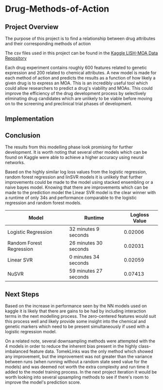 # Drug-Methods-of-Action

## Project Overview

The purpose of this project is to find a relationship between drug attributes and their corresponding methods of action

The csv files used in this project can be found in the [Kaggle LISH-MOA Data Repository](https://www.kaggle.com/c/lish-moa/data)

Each drug experiment contains roughly 600 features related to genetic expression and 200 related to chemical attributes. A new model is made for each method of action and predicts the results as a function of how likely a given drug is to express an MOA. This is an incredibly useful tool which could allow researchers to predict a drug's viability and MOAs. This could improve the efficiency of the drug development process by selectively eliminating drug candidates which are unlikely to be viable before moving on to the screening and preclinical trial phases of development.

## Implementation

## Conclusion
The results from this modelling phase look promising for further development. It is worth noting that several other models which can be found on Kaggle were able to achieve a higher accuracy using neural networks.

Based on the highly similar log loss values from the logistic regression, random forest regression and linSVR models it is unlikely that further improvements could be made to the model using stacked ensembling or a naive bayes model. Knowing that there are improvements which can be made to the prediction model the Linear SVR model is the clear winner with a runtime of only 34s and performance comparable to the logistic regression and random forest models.

| Model | Runtime | Logloss Value |
|-----------------------|---------|----------------|
| Logistic Regression | 32 minutes 9 seconds | 0.02006 |
| Random Forest Regression | 26 minutes 30 seconds | 0.02031 |
| Linear SVR | 0 minutes 34 seconds | 0.02059 |
| NuSVR | 59 minutes 27 seconds | 0.07413 |

## Next Steps

Based on the increase in performance seen by the NN models used on kaggle it is likely that there are gains to be had by including interaction terms in the next modelling process. The zero-centered features would suit this process well and likely provide some insight into the chemical and genetic markers which need to be present simultaneously if used with a logistic regression model.

On a related note, several downsampling methods were attempted with the 4 models in order to reduce the inherent bias present in the highly class-imbalanced feature data. TomekLinks was the only method which showed any improvement, but the improvement was not greater than the variance between runs (when running without a random state seed value for the models) and was deemed not worth the extra complexity and run time it added to the model training process. In the next project iteration it would be worth looking into several upsampling methods to see if there's room to improve the model's prediction score. 
